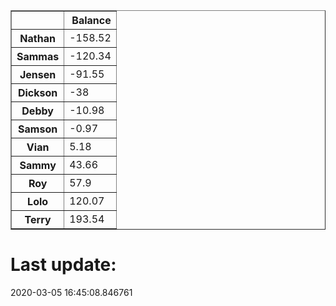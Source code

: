 <table border="1" class="dataframe">
  <thead>
    <tr style="text-align: right;">
      <th></th>
      <th>Balance</th>
    </tr>
  </thead>
  <tbody>
    <tr>
      <th>Nathan</th>
      <td>-158.52</td>
    </tr>
    <tr>
      <th>Sammas</th>
      <td>-120.34</td>
    </tr>
    <tr>
      <th>Jensen</th>
      <td>-91.55</td>
    </tr>
    <tr>
      <th>Dickson</th>
      <td>-38</td>
    </tr>
    <tr>
      <th>Debby</th>
      <td>-10.98</td>
    </tr>
    <tr>
      <th>Samson</th>
      <td>-0.97</td>
    </tr>
    <tr>
      <th>Vian</th>
      <td>5.18</td>
    </tr>
    <tr>
      <th>Sammy</th>
      <td>43.66</td>
    </tr>
    <tr>
      <th>Roy</th>
      <td>57.9</td>
    </tr>
    <tr>
      <th>Lolo</th>
      <td>120.07</td>
    </tr>
    <tr>
      <th>Terry</th>
      <td>193.54</td>
    </tr>
  </tbody>
</table><H1>Last update:</H1>2020-03-05 16:45:08.846761
